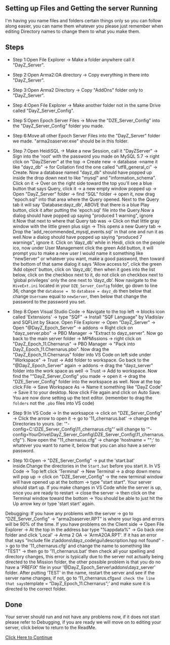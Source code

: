 ## Setting up Files and Getting the server Running
I'm having you name files and folders certain things only so you can follow along easier, you can name them whatever you please just remember when editing Directory names to change them to what you make them.

## Steps
* Step 1:Open File Explorer -> Make a folder anywhere call it "DayZ_Server".

* Step 2:Open Arma2:OA directory -> Copy everything in there into "DayZ_Server".

* Step 3:Open Arma2 Directory -> Copy "AddOns" folder only to "DayZ_Server".

* Step 4:Open File Explorer -> Make another folder not in the same Drive called "DayZ_Server_Config".

* Step 5:Open Epoch Server Files -> Move the "DZE_Server_Config" into the "DayZ_Server_Config" folder you made.

* Step 6:Move all other Epoch Server Files into the "DayZ_Server" folder we made. "arma2oaserver.exe" should be in this folder.

* Step 7:Open HeidiSQL -> Make a new Session, call it "DayZServer" -> Sign into the 'root' with the password you made on MySQL 5.7 -> right click on "DayZServer" at the top -> Create new -> database ->name it like "dayz_db" -> for Collation find the one called "utf8_general_ci" -> Create. Now a database named "dayz_db" should have popped up inside the drop down next to like "mysql" and "information_schema". Click on it -> Over on the right side toward the top you'll see a blue button that says Query, click it -> a new empty window popped up -> Open "DayZ_Server"  folder -> find "SQL" folder -> open it, now drag "epoch.sql" into that area where the Query opened. Next to the Query tab it will say 'Database:dayz_db', ABOVE that there is a blue Play button, click it after putting the 'epoch.sql' file into the Query.Now a dialog should have popped up saying "produced 1 warning", ignore it.Now that next to where that Query tab was -> Click on that little gray window with the little green plus sign -> This opens a new Query tab -> Drop the 'add_recommended_mysql_events.sql' in that one and run it as well.Now a dialog should have popped up saying "produced 7 warnings", ignore it. Click on ‘dayz_db’ while in Heidi, click on the people ico, now under User Management click the green Add button, it will prompt you to make a new user I would name it something like “newServer” or whatever you want, make a good password, then toward the bottom of that same dialog it says “Allow access to”, click the green ‘Add object’ button, click on ‘dayz_db’, then when it goes into the list below, click on the checkbox next to it, do not click on checkbox next to ‘global privileges’ only the one next to ‘dayz_db’. Now navigate to the `HiveExt.ini` located in your `DZE_Server_Config` folder, go down to line 36, change the `database = ` to `database = dayz_db` then below that change `Username` equal to `newServer`, then below that change the password to the password you set.

* Step 8:Open Visual Studio Code -> Navigate to the top left -> blocks icon called 'Extensions' -> type "SQF" -> Install "SQF Language" by Vladislav and SQFLint by Skace. Open File Explorer -> Open "DayZ_Server" -> Open "@DayZ_Epoch_Server" -> addons -> Right click on "dayz_server.pbo" -> PBO Manager -> "Extract to dayz_server\". Now go back to the main server folder -> MPMissions ->  right click on "DayZ_Epoch_11.Chernarus" -> PBO Manager -> "Pack into DayZ_Epoch_11.Chernarus.pbo". Now drag the "DayZ_Epoch_11.Chernarus" folder into VS Code on left side under "Workspace" -> Trust -> Add folder to workspace. Go back to the "@DayZ_Epoch_Server" again -> addons -> drag the "dayz_server" folder into the work space as well -> Trust -> Add to workspace. Now find the ""DayZ_Server_Config" you made -> open it -> drag the "DZE_Server_Config" folder into the workspace as well. Now at the top click File -> Save Workspace As -> Name it something like "DayZ Code" -> Save it to your desktop. Now click File again and click on Auto Save. You are now done setting up the text editor. (remember to drag the `folders` not the `.pbo` files into VS code)

* Step 9:In VS Code -> In the worksapce -> click on "DZE_Server_Config" -> Click the arrow to open it -> go to '11_chernarus.bat' -> change the Directories to yours. (ie: '"-config=C:\DZE_Server_Config\11_chernarus.cfg"' will change to '"-config=YourDrive\DayZ_Server_Config\DZE_Server_Config\11_chernarus.cfg"'). Now open the "11_chernarus.cfg" -> change 'hostname = "";' to whatever you want to name it, below that you can also have a server password.

* Step 10:Open -> "DZE_Server_Config" -> put the 'start.bat' inside.Change the directories in the `Start.bat` before you start it. In VS Code -> Top left click 'Terminal' -> New Terminal -> a drop down menu will pop up -> click on "DZE_Server_Config" -> the new terminal window will have opened up at the bottom -> type "start start". Your server should start up. If you make changes in VS Code while the server is up, once you are ready to restart -> close the server -> then click on the Terminal window toward the bottom -> You should be able to just hit the Up arrow key or type 'start start' again.

Debugging: If you have any problems with the server -> go to "DZE_Server_Config" -> "arma2oaserver.RPT" is where your logs and errors will be 90% of the time. If you have problems on the Client side -> Open File Explorer -> At the top in the address bar type "%appdata%" -> Go back one folder and click 'Local' -> Arma 2 OA -> 'ArmA2OA.RPT'.
If it has an error that  says "Include file z\addons\dayz_code\gui\description.hpp not found" -> go to the '11_chernarus.cfg' and change the name to something like "TEST" -> then go to '11_chernarus.bat' then check all your spelling and directory changes, this error is typically due to the server not actually being directed to the Mission folder, the other possible problem is that you do no have a '$PREFIX$' file in your '@DayZ_Epoch_Server\addons\dayz_server' folder. After putting ‘TEST’ in the name, restart the server and see if the server name changes, if not, go to ‘11_chernarus.cfg` and check the line that says `template = “DayZ_Epoch_11.Chernarus”;’ and make sure it is directed to the correct folder.

## Done
Your server should run and not have any problems now, if it does not start please refer to Debugging, if you are ready we will move on to editing your server, click below to return to the ReadMe.

[Click Here to Continue](../writeup/README.md)
